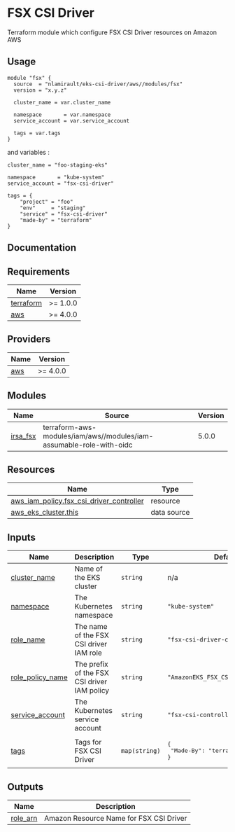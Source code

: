 # FSX CSI Driver

Terraform module which configure FSX CSI Driver resources on Amazon AWS

## Usage

```hcl
module "fsx" {
  source  = "nlamirault/eks-csi-driver/aws//modules/fsx"
  version = "x.y.z"

  cluster_name = var.cluster_name

  namespace       = var.namespace
  service_account = var.service_account

  tags = var.tags
}
```

and variables :

```hcl
cluster_name = "foo-staging-eks"

namespace       = "kube-system"
service_account = "fsx-csi-driver"

tags = {
    "project" = "foo"
    "env"     = "staging"
    "service" = "fsx-csi-driver"
    "made-by" = "terraform"
}
```

## Documentation

<!-- BEGINNING OF PRE-COMMIT-TERRAFORM DOCS HOOK -->
## Requirements

| Name | Version |
|------|---------|
| <a name="requirement_terraform"></a> [terraform](#requirement\_terraform) | >= 1.0.0 |
| <a name="requirement_aws"></a> [aws](#requirement\_aws) | >= 4.0.0 |

## Providers

| Name | Version |
|------|---------|
| <a name="provider_aws"></a> [aws](#provider\_aws) | >= 4.0.0 |

## Modules

| Name | Source | Version |
|------|--------|---------|
| <a name="module_irsa_fsx"></a> [irsa\_fsx](#module\_irsa\_fsx) | terraform-aws-modules/iam/aws//modules/iam-assumable-role-with-oidc | 5.0.0 |

## Resources

| Name | Type |
|------|------|
| [aws_iam_policy.fsx_csi_driver_controller](https://registry.terraform.io/providers/hashicorp/aws/latest/docs/resources/iam_policy) | resource |
| [aws_eks_cluster.this](https://registry.terraform.io/providers/hashicorp/aws/latest/docs/data-sources/eks_cluster) | data source |

## Inputs

| Name | Description | Type | Default | Required |
|------|-------------|------|---------|:--------:|
| <a name="input_cluster_name"></a> [cluster\_name](#input\_cluster\_name) | Name of the EKS cluster | `string` | n/a | yes |
| <a name="input_namespace"></a> [namespace](#input\_namespace) | The Kubernetes namespace | `string` | `"kube-system"` | no |
| <a name="input_role_name"></a> [role\_name](#input\_role\_name) | The name of the FSX CSI driver IAM role | `string` | `"fsx-csi-driver-controller"` | no |
| <a name="input_role_policy_name"></a> [role\_policy\_name](#input\_role\_policy\_name) | The prefix of the FSX CSI driver IAM policy | `string` | `"AmazonEKS_FSX_CSI_Driver_Policy"` | no |
| <a name="input_service_account"></a> [service\_account](#input\_service\_account) | The Kubernetes service account | `string` | `"fsx-csi-controller"` | no |
| <a name="input_tags"></a> [tags](#input\_tags) | Tags for FSX CSI Driver | `map(string)` | <pre>{<br>  "Made-By": "terraform"<br>}</pre> | no |

## Outputs

| Name | Description |
|------|-------------|
| <a name="output_role_arn"></a> [role\_arn](#output\_role\_arn) | Amazon Resource Name for FSX CSI Driver |
<!-- END OF PRE-COMMIT-TERRAFORM DOCS HOOK -->
